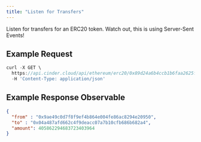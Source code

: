 ```yaml
---
title: "Listen for Transfers"
---
```


Listen for transfers for an ERC20 token. Watch out, this is using Server-Sent Events!

## Example Request

```javascript
curl -X GET \
  https://api.cinder.cloud/api/ethereum/erc20/0x89d24a6b4ccb1b6faa2625fe562bdd9a23260359/transfer-events \
  -H 'Content-Type: application/json'
```

## Example Response Observable

```json
{
  "from" : "0x9ae49c0d7f8f9ef4b864e004fe86ac8294e20950",
  "to" : "0x04a487afd662c4f9deacc07a7b10cfb686b682a4",
  "amount": 405862294683723403964
}
```